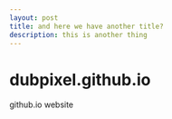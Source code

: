 ```yaml
---
layout: post
title: and here we have another title?
description: this is another thing
---
```

# dubpixel.github.io
github.io website
